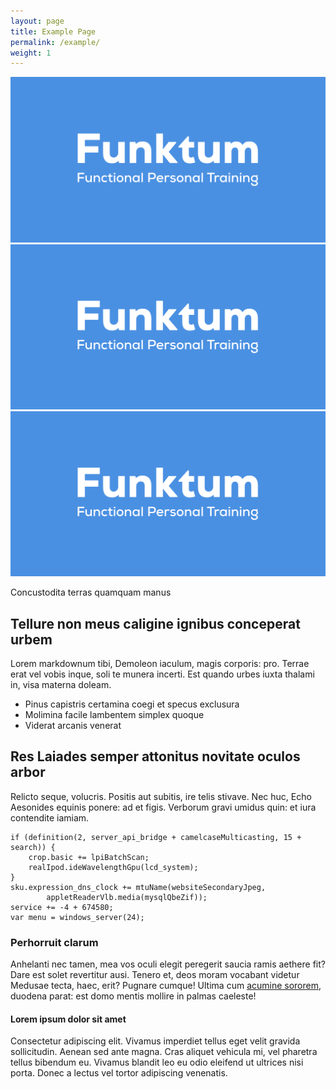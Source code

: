 ```yaml
---
layout: page
title: Example Page
permalink: /example/
weight: 1
---
```


![Test](/img/opengraph_share.png)
![Test](/img/opengraph_share.png)
![Test](/img/opengraph_share.png)

 Concustodita terras quamquam manus

## Tellure non meus caligine ignibus conceperat urbem

Lorem markdownum tibi, Demoleon iaculum, magis corporis: pro. Terrae erat vel
vobis inque, soli te munera incerti. Est quando urbes iuxta thalami in, visa
materna doleam.

- Pinus capistris certamina coegi et specus exclusura
- Molimina facile lambentem simplex quoque
- Viderat arcanis venerat

## Res Laiades semper attonitus novitate oculos arbor

Relicto seque, volucris. Positis aut subitis, ire telis stivave. Nec huc, Echo
Aesonides equinis ponere: ad et figis. Verborum gravi umidus quin: et iura
contendite iamiam.

    if (definition(2, server_api_bridge + camelcaseMulticasting, 15 + search)) {
        crop.basic += lpiBatchScan;
        realIpod.ideWavelengthGpu(lcd_system);
    }
    sku.expression_dns_clock += mtuName(websiteSecondaryJpeg,
            appletReaderVlb.media(mysqlQbeZif));
    service += -4 + 674580;
    var menu = windows_server(24);

### Perhorruit clarum

Anhelanti nec tamen, mea vos oculi elegit peregerit saucia ramis aethere fit?
Dare est solet revertitur ausi. Tenero et, deos moram vocabant videtur Medusae
tecta, haec, erit? Pugnare cumque! Ultima cum [acumine
sororem](http://zeus.ugent.be/), duodena parat: est domo mentis mollire in
palmas caeleste!

#### Lorem ipsum dolor sit amet

Consectetur adipiscing elit. Vivamus imperdiet tellus eget velit gravida sollicitudin. Aenean sed ante magna. Cras aliquet vehicula mi, vel pharetra tellus bibendum eu. Vivamus blandit leo eu odio eleifend ut ultrices nisi porta. Donec a lectus vel tortor adipiscing venenatis.

